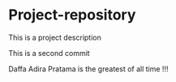 # Project-repository

This is a project description

This is a second commit

Daffa Adira Pratama is the greatest of all time !!!
